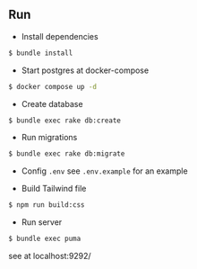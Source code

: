 ## Run

- Install dependencies

```sh
$ bundle install
```

- Start postgres at docker-compose

```sh
$ docker compose up -d
```

- Create database

```sh
$ bundle exec rake db:create
```

- Run migrations

```sh
$ bundle exec rake db:migrate
```

- Config `.env` see `.env.example` for an example

- Build Tailwind file

```sh
$ npm run build:css
```

- Run server

```sh
$ bundle exec puma
```

see at localhost:9292/

